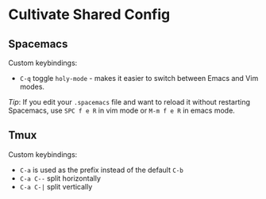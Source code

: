 # Cultivate Shared Config

## Spacemacs

Custom keybindings:
- `C-q` toggle `holy-mode` - makes it easier to switch between Emacs and Vim modes.

*Tip*: If you edit your `.spacemacs` file and want to reload it without restarting Spacemacs, use `SPC f e R` in vim mode or `M-m f e R` in emacs mode.

## Tmux

Custom keybindings:
- `C-a` is used as the prefix instead of the default `C-b`
- `C-a C--` split horizontally
- `C-a C-|` split vertically

